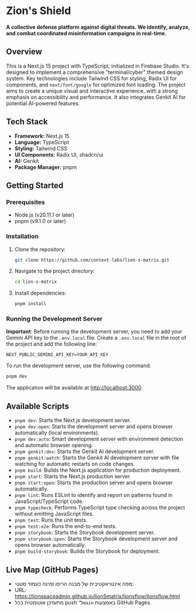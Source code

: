 # Zion's Shield

**A collective defense platform against digital threats. We identify, analyze, and combat coordinated misinformation campaigns in real-time.**

## Overview

This is a Next.js 15 project with TypeScript, initialized in Firebase Studio. It's designed to implement a comprehensive "terminal/cyber" themed design system. Key technologies include Tailwind CSS for styling, Radix UI for components, and `next/font/google` for optimized font loading. The project aims to create a unique visual and interactive experience, with a strong emphasis on accessibility and performance. It also integrates Genkit AI for potential AI-powered features.

## Tech Stack

- **Framework:** Next.js 15
- **Language:** TypeScript
- **Styling:** Tailwind CSS
- **UI Components:** Radix UI, shadcn/ui
- **AI:** Genkit
- **Package Manager:** pnpm

## Getting Started

### Prerequisites

- Node.js (v20.11.1 or later)
- pnpm (v9.1.0 or later)

### Installation

1.  Clone the repository:
    ```bash
    git clone https://github.com/context-labs/lion-s-matrix.git
    ```
2.  Navigate to the project directory:
    ```bash
    cd lion-s-matrix
    ```
3.  Install dependencies:
    ```bash
    pnpm install
    ```

### Running the Development Server

**Important**: Before running the development server, you need to add your Gemini API key to the `.env.local` file. Create a `.env.local` file in the root of the project and add the following line:
```
NEXT_PUBLIC_GEMINI_API_KEY=YOUR_API_KEY
```

To run the development server, use the following command:

```bash
pnpm dev
```

The application will be available at [http://localhost:3000](http://localhost:3000).

## Available Scripts

-   `pnpm dev`: Starts the Next.js development server.
-   `pnpm dev:open`: Starts the development server and opens browser automatically (local environments).
-   `pnpm dev:auto`: Smart development server with environment detection and automatic browser opening.
-   `pnpm genkit:dev`: Starts the Genkit AI development server.
-   `pnpm genkit:watch`: Starts the Genkit AI development server with file watching for automatic restarts on code changes.
-   `pnpm build`: Builds the Next.js application for production deployment.
-   `pnpm start`: Starts the Next.js production server.
-   `pnpm start:open`: Starts the production server and opens browser automatically.
-   `pnpm lint`: Runs ESLint to identify and report on patterns found in JavaScript/TypeScript code.
-   `pnpm typecheck`: Performs TypeScript type checking across the project without emitting JavaScript files.
-   `pnpm test`: Runs the unit tests.
-   `pnpm test:e2e`: Runs the end-to-end tests.
-   `pnpm storybook`: Starts the Storybook development server.
-   `pnpm storybook:open`: Starts the Storybook development server and opens browser automatically.
-   `pnpm build-storybook`: Builds the Storybook for deployment.

## Live Map (GitHub Pages)

- מפה אינטראקטיבית של מבנה הריפו זמינה כעמוד סטטי:
- URL: https://lionspaceadmin.github.io/lionSmatrix/lionsflow/lionsflow.html
- מתעדכן אוטומטית בכל push ל־`main` באמצעות GitHub Pages.
